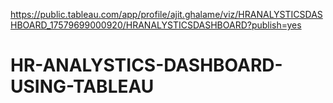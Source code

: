 https://public.tableau.com/app/profile/ajit.ghalame/viz/HRANALYSTICSDASHBOARD_17579699000920/HRANALYSTICSDASHBOARD?publish=yes
# HR-ANALYSTICS-DASHBOARD-USING-TABLEAU
